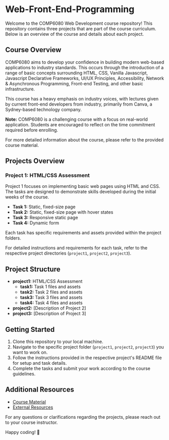 # Web-Front-End-Programming

Welcome to the COMP6080 Web Development course repository! This repository contains three projects that are part of the course curriculum. Below is an overview of the course and details about each project.

## Course Overview

COMP6080 aims to develop your confidence in building modern web-based applications to industry standards. This occurs through the introduction of a range of basic concepts surrounding HTML, CSS, Vanilla Javascript, Javascript Declarative Frameworks, UI/UX Principles, Accessibility, Network & Asynchronous Programming, Front-end Testing, and other basic infrastructure.

This course has a heavy emphasis on industry voices, with lectures given by current front-end developers from industry, primarily from Canva, a Sydney-based technology company.

**Note:** COMP6080 is a challenging course with a focus on real-world application. Students are encouraged to reflect on the time commitment required before enrolling.

For more detailed information about the course, please refer to the provided course material.

## Projects Overview

### Project 1: HTML/CSS Assessment

Project 1 focuses on implementing basic web pages using HTML and CSS. The tasks are designed to demonstrate skills developed during the initial weeks of the course.

- **Task 1:** Static, fixed-size page
- **Task 2:** Static, fixed-size page with hover states
- **Task 3:** Responsive static page
- **Task 4:** Dynamic form

Each task has specific requirements and assets provided within the project folders.

For detailed instructions and requirements for each task, refer to the respective project directories (`project1`, `project2`, `project3`).

## Project Structure

- **project1:** HTML/CSS Assessment
  - **task1:** Task 1 files and assets
  - **task2:** Task 2 files and assets
  - **task3:** Task 3 files and assets
  - **task4:** Task 4 files and assets
- **project2:** [Description of Project 2]
- **project3:** [Description of Project 3]

## Getting Started

1. Clone this repository to your local machine.
2. Navigate to the specific project folder (`project1`, `project2`, `project3`) you want to work on.
3. Follow the instructions provided in the respective project's README file for setup and task details.
4. Complete the tasks and submit your work according to the course guidelines.

## Additional Resources

- [Course Material](https://link-to-course-material)
- [External Resources](https://link-to-external-resources)

For any questions or clarifications regarding the projects, please reach out to your course instructor.

Happy coding! 🚀

